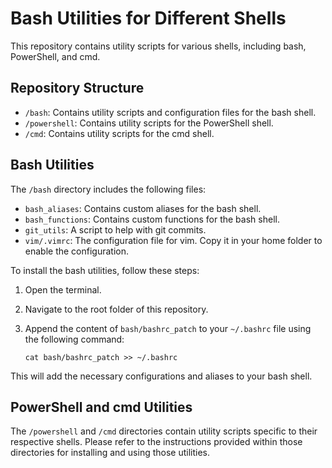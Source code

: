 # Bash Utilities for Different Shells

This repository contains utility scripts for various shells, including bash, PowerShell, and cmd.

## Repository Structure

- `/bash`: Contains utility scripts and configuration files for the bash shell.
- `/powershell`: Contains utility scripts for the PowerShell shell.
- `/cmd`: Contains utility scripts for the cmd shell.

## Bash Utilities

The `/bash` directory includes the following files:

- `bash_aliases`: Contains custom aliases for the bash shell.
- `bash_functions`: Contains custom functions for the bash shell.
- `git_utils`: A script to help with git commits.
- `vim/.vimrc`: The configuration file for vim. Copy it in your home folder to enable the configuration.

To install the bash utilities, follow these steps:

1. Open the terminal.
2. Navigate to the root folder of this repository.
3. Append the content of `bash/bashrc_patch` to your `~/.bashrc` file using the following command:

   ```
   cat bash/bashrc_patch >> ~/.bashrc
   ```

This will add the necessary configurations and aliases to your bash shell.

## PowerShell and cmd Utilities

The `/powershell` and `/cmd` directories contain utility scripts specific to their respective shells. Please refer to the instructions provided within those directories for installing and using those utilities.